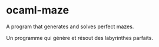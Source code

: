ocaml-maze
==========

A program that generates and solves perfect mazes.

Un programme qui génère et résout des labyrinthes parfaits.
